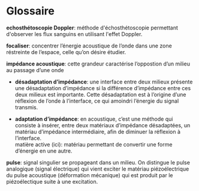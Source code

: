 # Glossaire

**echosthétoscopie Doppler**: méthode d'échosthétoscopie permettant d'observer les flux sanguins en utilisant l'effet Doppler. 

**focaliser**: concentrer l’énergie acoustique de l’onde dans une zone réstreinte de l’espace, celle qu’on désire étudier.  

**impédance acoustique**: cette grandeur caractérise l’oppostion d’un milieu au passage d’une onde  

- **désadaptation d’impédance**: une interface entre deux milieux présente une désadaptation d’impédance si la différence d’impédance entre ces deux milieux est importante. Cette désadaptation est à l’origine d’une réflexion de l’onde à l’interface, ce qui amoindri l’énergie du signal transmis.  

- **adaptation d’impédance**: en acoustique, c’est une méthode qui consiste à insérer, entre deux matériaux d’impédance désadaptées, un matériau d’impédance intermédiaire, afin de diminuer la réflexion à l’interface.  
matière active (ici): matériau permettant de convertir une forme d’énergie en une autre.  


**pulse**: signal singulier se propageant dans un milieu. On distingue le pulse analogique (signal électrique) qui vient exciter le matériau piézoélectrique du pulse acoustique (déformation mécanique) qui est produit par le piézoélectique suite à une excitation.  

